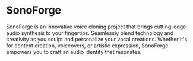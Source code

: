 # SonoForge
SonoForge is an innovative voice cloning project that brings cutting-edge audio synthesis to your fingertips. Seamlessly blend technology and creativity as you sculpt and personalize your vocal creations. Whether it's for content creation, voiceovers, or artistic expression, SonoForge empowers you to craft an audio identity that resonates.
